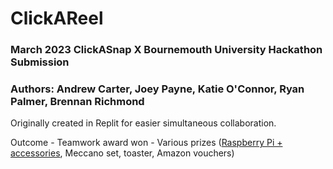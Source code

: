 # ClickAReel
### March 2023 ClickASnap X Bournemouth University Hackathon Submission
### Authors: Andrew Carter, Joey Payne, Katie O'Connor, Ryan Palmer, Brennan Richmond


Originally created in Replit for easier simultaneous collaboration.

Outcome - Teamwork award won - Various prizes (<ins>Raspberry Pi + accessories</ins>, Meccano set, toaster, Amazon vouchers)
